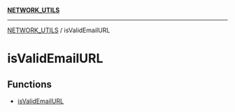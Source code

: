 [**NETWORK_UTILS**](../README.md)

***

[NETWORK_UTILS](../README.md) / isValidEmailURL

# isValidEmailURL

## Functions

- [isValidEmailURL](functions/isValidEmailURL.md)
